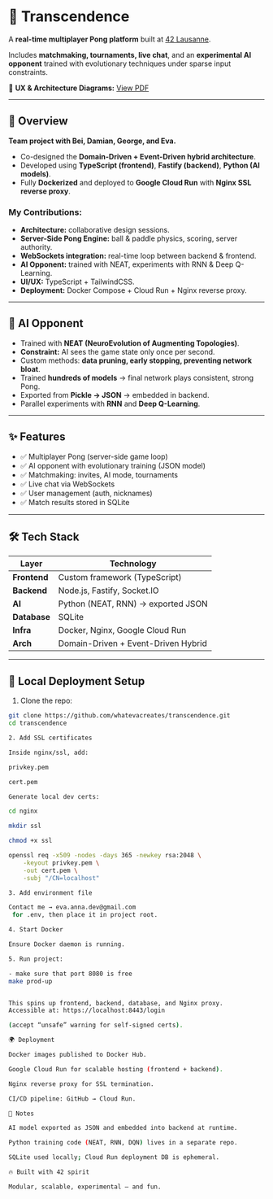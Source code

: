 # 🏓 Transcendence  

A **real-time multiplayer Pong platform** built at [42 Lausanne](https://42lausanne.ch).  

Includes **matchmaking, tournaments, live chat**, and an **experimental AI opponent** trained with evolutionary techniques under sparse input constraints.  

📄 **UX & Architecture Diagrams:** [View PDF](https://acrobat.adobe.com/id/urn:aaid:sc:EU:83ee3520-7ebc-48e5-82e7-3dc6379fe66c)  



---

## 📌 Overview  

**Team project with Bei, Damian, George, and Eva.**  
- Co-designed the **Domain-Driven + Event-Driven hybrid architecture**.  
- Developed using **TypeScript (frontend)**, **Fastify (backend)**, **Python (AI models)**.  
- Fully **Dockerized** and deployed to **Google Cloud Run** with **Nginx SSL reverse proxy**.  

### My Contributions:  
- **Architecture:** collaborative design sessions.  
- **Server-Side Pong Engine:** ball & paddle physics, scoring, server authority.  
- **WebSockets integration:** real-time loop between backend & frontend.  
- **AI Opponent:** trained with NEAT, experiments with RNN & Deep Q-Learning.  
- **UI/UX:** TypeScript + TailwindCSS.  
- **Deployment:** Docker Compose + Cloud Run + Nginx reverse proxy.  

---

## 🤖 AI Opponent  

- Trained with **NEAT (NeuroEvolution of Augmenting Topologies)**.  
- **Constraint:** AI sees the game state only once per second.  
- Custom methods: **data pruning, early stopping, preventing network bloat**.  
- Trained **hundreds of models** → final network plays consistent, strong Pong.  
- Exported from **Pickle → JSON** → embedded in backend.  
- Parallel experiments with **RNN** and **Deep Q-Learning**.  

---

## ✨ Features  

- ✅ Multiplayer Pong (server-side game loop)  
- ✅ AI opponent with evolutionary training (JSON model)  
- ✅ Matchmaking: invites, AI mode, tournaments  
- ✅ Live chat via WebSockets  
- ✅ User management (auth, nicknames)  
- ✅ Match results stored in SQLite  

---

## 🛠 Tech Stack  

| Layer       | Technology                              |  
|-------------|-----------------------------------------|  
| **Frontend** | Custom framework (TypeScript)           |  
| **Backend**  | Node.js, Fastify, Socket.IO             |  
| **AI**       | Python (NEAT, RNN) → exported JSON      |  
| **Database** | SQLite                                  |  
| **Infra**    | Docker, Nginx, Google Cloud Run         |  
| **Arch**     | Domain-Driven + Event-Driven Hybrid     |  

---

## 🔑 Local Deployment Setup  

1. Clone the repo:  
```bash
git clone https://github.com/whatevacreates/transcendence.git
cd transcendence

2. Add SSL certificates

Inside nginx/ssl, add:

privkey.pem

cert.pem

Generate local dev certs:

cd nginx

mkdir ssl

chmod +x ssl

openssl req -x509 -nodes -days 365 -newkey rsa:2048 \
    -keyout privkey.pem \
    -out cert.pem \
    -subj "/CN=localhost"

3. Add environment file

Contact me → eva.anna.dev@gmail.com
 for .env, then place it in project root.

4. Start Docker

Ensure Docker daemon is running.

5. Run project: 

- make sure that port 8080 is free
make prod-up


This spins up frontend, backend, database, and Nginx proxy.
Accessible at: https://localhost:8443/login

(accept “unsafe” warning for self-signed certs).

🌍 Deployment

Docker images published to Docker Hub.

Google Cloud Run for scalable hosting (frontend + backend).

Nginx reverse proxy for SSL termination.

CI/CD pipeline: GitHub → Cloud Run.

📌 Notes

AI model exported as JSON and embedded into backend at runtime.

Python training code (NEAT, RNN, DQN) lives in a separate repo.

SQLite used locally; Cloud Run deployment DB is ephemeral.

🔥 Built with 42 spirit

Modular, scalable, experimental — and fun.
